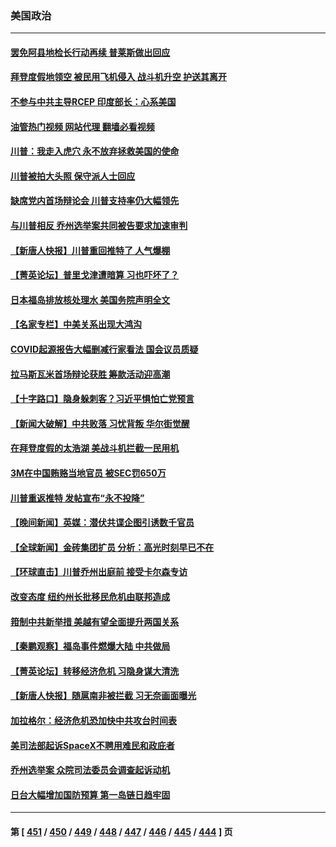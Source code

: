 ### 美国政治
---
#### [罢免阿县地检长行动再续 普莱斯做出回应](../../pages/ncid1078159/n14061582.md?08261645) 
#### [拜登度假地领空 被民用飞机侵入 战斗机升空 护送其离开](../../pages/ncid1078159/n14061567.md?08261645) 
#### [不参与中共主导RCEP 印度部长：心系美国](../../pages/ncid1078159/n14061506.md?08261645) 
#### [油管热门视频 网站代理 翻墙必看视频](http://138.2.39.72:81/youtube.html?epic-marker?08261645)
#### [川普：我走入虎穴 永不放弃拯救美国的使命](../../pages/ncid1078159/n14061504.md?08261645) 
#### [川普被拍大头照 保守派人士回应](../../pages/ncid1078159/n14061409.md?08261645) 
#### [缺席党内首场辩论会 川普支持率仍大幅领先](../../pages/ncid1078159/n14061437.md?08261645) 
#### [与川普相反 乔州选举案共同被告要求加速审判](../../pages/ncid1078159/n14061417.md?08261645) 
#### [【新唐人快报】川普重回推特了 人气爆棚](../../pages/ncid1078159/n14061352.md?08261645) 
#### [【菁英论坛】普里戈津遭暗算 习也吓坏了？](../../pages/ncid1078159/n14061308.md?08261645) 
#### [日本福岛排放核处理水 美国务院声明全文](../../pages/ncid1078159/n14061313.md?08261645) 
#### [【名家专栏】中美关系出现大鸿沟](../../pages/ncid1078159/n14061169.md?08261645) 
#### [COVID起源报告大幅删减行家看法 国会议员质疑](../../pages/ncid1078159/n14061288.md?08261645) 
#### [拉马斯瓦米首场辩论获胜 筹款活动迎高潮](../../pages/ncid1078159/n14061296.md?08261645) 
#### [【十字路口】隐身躲刺客？习近平惧怕亡党预言](../../pages/ncid1078159/n14061266.md?08261645) 
#### [【新闻大破解】中共败落 习忧背叛 华尔街觉醒](../../pages/ncid1078159/n14061272.md?08261645) 
#### [在拜登度假的太浩湖  美战斗机拦截一民用机](../../pages/ncid1078159/n14061304.md?08261645) 
#### [3M在中国贿赂当地官员 被SEC罚650万](../../pages/ncid1078159/n14061275.md?08261645) 
#### [川普重返推特 发帖宣布“永不投降”](../../pages/ncid1078159/n14061260.md?08261645) 
#### [【晚间新闻】英媒：潜伏共谍企图引诱数千官员](../../pages/ncid1078159/n14061003.md?08261645) 
#### [【全球新闻】金砖集团扩员 分析：高光时刻早已不在](../../pages/ncid1078159/n14061004.md?08261645) 
#### [【环球直击】川普乔州出庭前 接受卡尔森专访](../../pages/ncid1078159/n14060210.md?08261645) 
#### [改变态度 纽约州长批移民危机由联邦造成](../../pages/ncid1078159/n14060892.md?08261645) 
#### [箝制中共新举措 美越有望全面提升两国关系](../../pages/ncid1078159/n14060840.md?08261645) 
#### [【秦鹏观察】福岛事件燃爆大陆 中共做局](../../pages/ncid1078159/n14060725.md?08261645) 
#### [【菁英论坛】转移经济危机 习隐身谋大清洗](../../pages/ncid1078159/n14060698.md?08261645) 
#### [【新唐人快报】随扈南非被拦截 习无奈画面曝光](../../pages/ncid1078159/n14060709.md?08261645) 
#### [加拉格尔：经济危机恐加快中共攻台时间表](../../pages/ncid1078159/n14060657.md?08261645) 
#### [美司法部起诉SpaceX不聘用难民和政庇者](../../pages/ncid1078159/n14060717.md?08261645) 
#### [乔州选举案 众院司法委员会调查起诉动机](../../pages/ncid1078159/n14060703.md?08261645) 
#### [日台大幅增加国防预算 第一岛链日趋牢固](../../pages/ncid1078159/n14060653.md?08261645) 

---
#### 第 [ [451](./451.md?08261645) / [450](./450.md?08261645) / [449](./449.md?08261645) / [448](./448.md?08261645) / [447](./447.md?08261645) / [446](./446.md?08261645) / [445](./445.md?08261645) / [444](./444.md?08261645) ] 页
